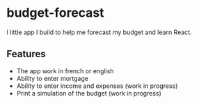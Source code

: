 # budget-forecast

I little app I build to help me forecast my budget and learn React.

## Features

- The app work in french or english
- Ability to enter mortgage
- Ability to enter income and expenses (work in progress)
- Print a simulation of the budget (work in progress)
